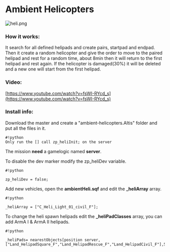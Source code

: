 # Ambient Helicopters

![heli.png](https://bitbucket.org/repo/88BadX/images/254885951-heli.png)

### How it works: ###

It search for all defined helipads and create pairs, startpad and endpad. Then it create a random helicopter and give the order to move to the paired helipad and rest for a random time, about 8min then it will return to the first helipad and rest again. If the helicopter is damaged(30%) it will be deleted and a new one will start from the first helipad.
 
### Video: ###
[https://www.youtube.com/watch?v=fsWI-RYcd_s](https://www.youtube.com/watch?v=fsWI-RYcd_s)


### Install info: ###

Download the master and create a "ambient-helicopters.Altis" folder and put all the files in it.

```
#!python
Only run the [] call zp_heliInit; on the server
```
The mission **need** a gamelogic named **server**.

To disable the dev marker modify the zp_heliDev variable.
```
#!python

zp_heliDev = false;
```

Add new vehicles, open the **ambientHeli.sqf** and edit the **_heliArray** array.
```
#!python

_heliArray = ["C_Heli_Light_01_civil_F"];
```

To change the heli spawn helipads edit the **_heliPadClasses** array, you can add ArmA I & ArmA II helipads.
```
#!python

_heliPads= nearestObjects[position server,["Land_HelipadSquare_F","Land_HelipadRescue_F","Land_HelipadCivil_F"],5000000];
```